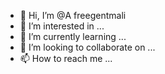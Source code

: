 - 👋 Hi, I’m @A freegentmali
- 👀 I’m interested in ...
- 🌱 I’m currently learning ...
- 💞️ I’m looking to collaborate on ...
- 📫 How to reach me ...

<!---
Agentmali/Agentmali is a ✨ special ✨ repository because its `README.md` (this file) appears on your GitHub profile.
You can click the Preview link to take a look at your changes.
--->
